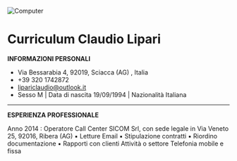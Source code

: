 ![Computer](https://picsum.photos/200/300)
# Curriculum Claudio Lipari
**INFORMAZIONI PERSONALI**
- Via Bessarabia 4, 92019, Sciacca (AG) , Italia
- +39 320 1742872
- lipariclaudio@outlook.it
- Sesso M | Data di nascita 19/09/1994 | Nazionalità Italiana 
---
**ESPERIENZA PROFESSIONALE**

Anno 2014
: Operatore Call Center
SICOM Srl, con sede legale in Via Veneto 25, 92016, Ribera (AG)
▪	Letture Email
▪	Stipulazione contratti
▪	Riordino documentazione
▪	Rapporti con clienti
Attività o settore Telefonia mobile e fissa
